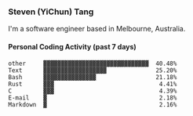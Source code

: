 ### Steven (YiChun) Tang

I'm a software engineer based in Melbourne, Australia.

#### Personal Coding Activity (past 7 days)
```
other     ▓▓▓▓▓▓▓▓▓▓▓▓▓▓▓▓▓▓▓▓▓▓▓▓▓▓▓▓▓▓  40.48%
Text      ▓▓▓▓▓▓▓▓▓▓▓▓▓▓▓▓▓▓              25.20%
Bash      ▓▓▓▓▓▓▓▓▓▓▓▓▓▓▓                 21.18%
Rust      ▓▓▓                              4.41%
C         ▓▓▓                              4.39%
E-mail    ▓                                2.18%
Markdown  ▓                                2.16%
```
